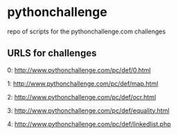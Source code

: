 pythonchallenge
===============

repo of scripts for the pythonchallenge.com challenges

URLS for challenges
-------------------

0: http://www.pythonchallenge.com/pc/def/0.html

1: http://www.pythonchallenge.com/pc/def/map.html

2: http://www.pythonchallenge.com/pc/def/ocr.html

3: http://www.pythonchallenge.com/pc/def/equality.html

4: http://www.pythonchallenge.com/pc/def/linkedlist.php
